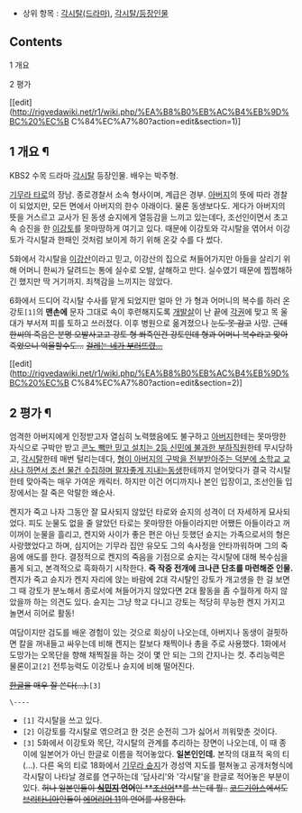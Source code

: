   * 상위 항목 : [각시탈(드라마)](%EA%B0%81%EC%8B%9C%ED%83%88%28%EB%93%9C%EB%9D%BC%EB%A7%88%29.md), [각시탈/등장인물](%EA%B0%81%EC%8B%9C%ED%83%88/%EB%93%B1%EC%9E%A5%EC%9D%B8%EB%AC%BC.md)  

## Contents

    

1 개요

2 평가

[[edit](http://rigvedawiki.net/r1/wiki.php/%EA%B8%B0%EB%AC%B4%EB%9D%BC%20%EC%B
C%84%EC%A7%80?action=edit&section=1)]

## 1 개요 ¶

KBS2 수목 드라마
[각시탈](%EA%B0%81%EC%8B%9C%ED%83%88%28%EB%93%9C%EB%9D%BC%EB%A7%88%29.md)
등장인물. 배우는 박주형.

  

[기무라 타로](%EA%B8%B0%EB%AC%B4%EB%9D%BC%20%ED%83%80%EB%A1%9C.md)의 장남. 종로경찰서 소속
형사이며, 계급은 경부. [아버지](%EA%B8%B0%EB%AC%B4%EB%9D%BC%20%ED%83%80%EB%A1%9C.md)의
뜻에 따라 경찰이 되었지만, 모든 면에서 아버지의 한수 아래이다. 물론 동생보다도. 게다가 아버지의 뜻을 거스르고 교사가 된 동생 슌지에게
열등감을 느끼고 있는데다, 조선인이면서 초고속 승진을 한 [이강토](%EC%9D%B4%EA%B0%95%ED%86%A0.md)를
못마땅하게 여기고 있다. 때문에 이강토와 각시탈을 엮어서 이강토가 각시탈과 한패인 것처럼 보이게 하기 위해 온갖 수를 다 썼다.

  

5화에서 각시탈을 [이강산](%EC%9D%B4%EA%B0%95%EC%82%B0.md)이라고 믿고, 이강산의 집으로 쳐들어가지만 아들을
살리기 위해 어머니 한씨가 달려드는 통에 실수로 오발, 살해하고 만다. 실수였기 때문에 찝찝해하긴 했지만 딱 거기까지. 죄책감을 느끼지는
않았다.

  

6화에서 드디어 각시탈 수사를 맡게 되었지만 얼마 안 가 형과 어머니의 복수를 하러 온 강토`[1]`의 **맨손에** 문자 그대로 속이
후련해지도록 [개발살](%EA%B0%9C%EB%B0%9C%EC%82%B4.md)이 난 끝에
[각권](%EA%B0%81%EA%B6%8C.md)에 맞고 목 울대가 부서져 피를 토하고 쓰러졌다. 이후 병원으로 옮겨졌으나
<del>눈도 못 감고</del> 사망. <del>근데 한씨의 죽음은 분명 오발사고고 강토 형 쏴죽인건 강토인데 형과 어머니 복수라고 맞아
죽었으니 억울할수도...</del> <del>[걸레는 네가 부러뜨렸...](%EC%B2%A0%EC%9D%B4%28%EC%8A%AC%EB%9E%A8%EB%8D%A9%ED%81%AC%29.md)</del>

[[edit](http://rigvedawiki.net/r1/wiki.php/%EA%B8%B0%EB%AC%B4%EB%9D%BC%20%EC%B
C%84%EC%A7%80?action=edit&section=2)]

## 2 평가 ¶

엄격한 아버지에게 인정받고자 열심히 노력했음에도 불구하고
[아버지](%EA%B8%B0%EB%AC%B4%EB%9D%BC%20%ED%83%80%EB%A1%9C.md)한테는 못마땅한 자식으로 구박만
받고 [콘노 빽만 믿고 설치는 2등 신민에 불과한 부하직원](%EC%9D%B4%EA%B0%95%ED%86%A0#-s2.md)한테
무시당하고, [각시탈](%EC%9D%B4%EA%B0%95%EC%82%B0.md)한테 매번 털리는데다, [형이 아버지의 구박을 전부받아주는 덕분에 소학교 교사나 하면서 조선 물건 수집하며 팔자좋게 지내는동생](%EA%B8%B0%EB%AC%B4%EB%9D%BC%20%EC%8A%8C%EC%A7%80.md)한테까지 얻어맞다가 결국 각시탈한테
맞아죽는 매우 가여운 캐릭터. 하지만 이건 어디까지나 본인 입장이고, 조선인들 입장에서는 잘 죽은 악랄한 왜순사.

  

켄지가 죽고 나자 그동안 잘 묘사되지 않았던 타로와 슌지의 성격이 더 자세하게 묘사되었다. 피도 눈물도 없을 줄 알았던 타로는 못마땅한
아들이라지만 어쨌든 아들이라고 꺼이꺼이 눈물을 흘리고, 켄지와 사이가 좋은 편은 아닌 듯했던 슌지는 가족으로서의 형은 사랑했었다고 하며,
심지어는 기무라 집안 유모도 그의 속사정을 안타까워하며 그의 죽음에 애도를 한다. 결정적으로 켄지의 죽음을 기점으로 슌지는 각시탈에 대해
복수심을 품게 되고, 본격적으로 흑화하기 시작한다. **즉 작중 전개에 크나큰 단초를 마련해준 인물.** 켄지가 죽고 슌지가 켄지 자리에
앉는 바람에 2대 각시탈인 강토가 개고생을 한 걸 보면 그 때 강토가 분노해서 종로서에 쳐들어가지 않았다면 2대 활동을 좀 수월하게 하지
않았을까 하는 의견도 있다. 슌지는 그냥 학교 다니고 강토는 적당히 무능한 켄지 가지고 놀면서 히어로 활동!

  

여담이지만 검도를 배운 경험이 있는 것으로 회상이 나오는데, 아버지나 동생이 걸핏하면 칼을 꺼내들고 싸우는데 비해 켄지는 칼보다 채찍이나
총을 주로 사용했다. 1화에서 도망가는 오목단을 향해 채찍질을 하는 것이 몇 안 되는 그의 간지나는 컷. 추리능력은 물론이고`[2]`
전투능력도 이강토나 슌지에 비해 떨어진다.

  

<del>[한글](%ED%95%9C%EA%B8%80.md)을 매우 잘 쓴다(...).</del>`[3]`

  

`\----`

  * `[1]` 각시탈을 쓰고 있다.
  * `[2]` 이강토를 각시탈로 엮으려고 한 것은 순전히 그가 싫어서 끼워맞춘 것이다.
  * `[3]` 5화에서 이강토와 목단, 각시탈의 관계를 추리하는 장면이 나오는데, 이 때 종이에 일본어가 아닌 한글로 이름을 적어놓았다. **일본인인데.** 본작의 대표적 옥의 티(...). 다른 옥의 티로 18화에서 [기무라 슌지](%EA%B8%B0%EB%AC%B4%EB%9D%BC%20%EC%8A%8C%EC%A7%80.md)가 경성역 지도를 펼쳐놓고 공개처형식에 각시탈이 나타날 경로를 연구하는데 '담사리'와 '각시탈'을 한글로 적어놓은 부분이 있다. <del>허나 일본인들이 **[식민지](%EC%8B%9D%EB%AF%BC%EC%A7%80.md) 언어**인 **[조선어](%EC%A1%B0%EC%84%A0%EC%96%B4.md)**를 쓰는데 뭘..</del> <del>[코드기아스](%EC%BD%94%EB%93%9C%EA%B8%B0%EC%95%84%EC%8A%A4.md)에서도 [브리타니아](%EB%B8%8C%EB%A6%AC%ED%83%80%EB%8B%88%EC%95%84.md)인들이 [에어리어 11](%EC%97%90%EC%96%B4%EB%A6%AC%EC%96%B4%2011.md)의 언어를 사용한다.</del>

